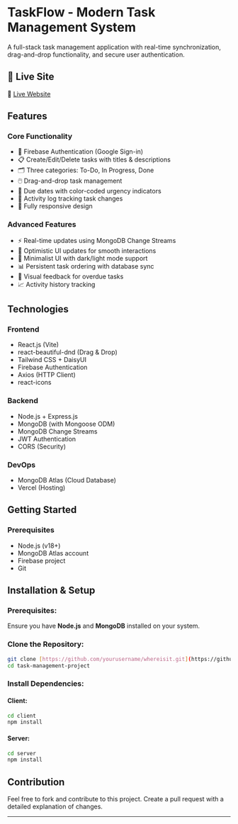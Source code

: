 # TaskFlow - Modern Task Management System
A full-stack task management application with real-time synchronization, drag-and-drop functionality, and secure user authentication.
## 🚀 Live Site

🔗 [Live Website]([[https://news-paper-91c56.web.app](https://task-management-db0e3.web.app/login)](https://task-management-db0e3.web.app/login))

## Features

### Core Functionality
- 🔐 Firebase Authentication (Google Sign-in)
- 📋 Create/Edit/Delete tasks with titles & descriptions
- 🗂️ Three categories: To-Do, In Progress, Done
- 🖱️ Drag-and-drop task management
- 📅 Due dates with color-coded urgency indicators
- 📜 Activity log tracking task changes
- 📱 Fully responsive design

### Advanced Features
- ⚡ Real-time updates using MongoDB Change Streams
- 🔄 Optimistic UI updates for smooth interactions
- 🎨 Minimalist UI with dark/light mode support
- 📊 Persistent task ordering with database sync
- 🔔 Visual feedback for overdue tasks
- 📈 Activity history tracking

## Technologies

### Frontend
- React.js (Vite)
- react-beautiful-dnd (Drag & Drop)
- Tailwind CSS + DaisyUI
- Firebase Authentication
- Axios (HTTP Client)
- react-icons

### Backend
- Node.js + Express.js
- MongoDB (with Mongoose ODM)
- MongoDB Change Streams
- JWT Authentication
- CORS (Security)

### DevOps
- MongoDB Atlas (Cloud Database)
- Vercel (Hosting)

## Getting Started

### Prerequisites
- Node.js (v18+)
- MongoDB Atlas account
- Firebase project
- Git

## Installation & Setup
### Prerequisites:
Ensure you have **Node.js** and **MongoDB** installed on your system.

### Clone the Repository:
```sh
git clone [https://github.com/yourusername/whereisit.git](https://github.com/noorjahan220/task-management-project.git)
cd task-management-project
```

### Install Dependencies:
#### Client:
```sh
cd client
npm install
```
#### Server:
```sh
cd server
npm install
```



## Contribution
Feel free to fork and contribute to this project. Create a pull request with a detailed explanation of changes.



---
